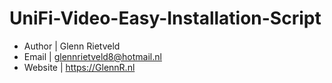 # UniFi-Video-Easy-Installation-Script

- Author     | Glenn Rietveld
- Email      | glennrietveld8@hotmail.nl
- Website    | https://GlennR.nl
